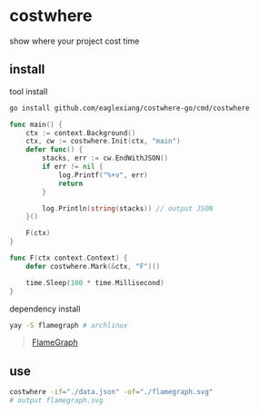 # costwhere

show where your project cost time

## install

tool install

```bash
go install github.com/eaglexiang/costwhere-go/cmd/costwhere

```

```go
func main() {
	ctx := context.Background()
	ctx, cw := costwhere.Init(ctx, "main")
	defer func() {
		stacks, err := cw.EndWithJSON()
		if err != nil {
			log.Printf("%+v", err)
			return
		}

		log.Println(string(stacks)) // output JSON
	}()

	F(ctx)
}

func F(ctx context.Context) {
	defer costwhere.Mark(&ctx, "F")()

	time.Sleep(100 * time.Millisecond)
}

```

dependency install

```bash
yay -S flamegraph # archlinux

```

> [FlameGraph](https://github.com/brendangregg/FlameGraph)

## use

```bash
costwhere -if="./data.json" -of="./flamegraph.svg"
# output flamegraph.svg

```